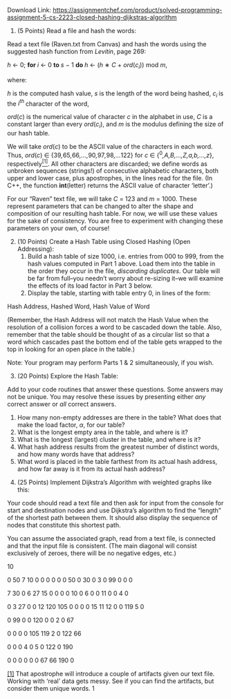 Download Link: https://assignmentchef.com/product/solved-programming-assignment-5-cs-2223-closed-hashing-dijkstras-algorithm
<br>
<ol>

 <li>(5 Points) Read a file and hash the words:</li>

</ol>

Read a text file (Raven.txt from Canvas) and hash the words using the suggested hash function from <em>Levitin</em>, page 269:

<em>h </em>← 0; <strong>for </strong><em>i </em>← 0 <strong>to </strong><em>s </em>− 1 <strong>do </strong><em>h </em>← (<em>h </em>∗ <em>C </em>+ <em>ord</em>(<em>c<sub>i</sub></em>)) mod <em>m</em>,

where:

<em>h </em>is the computed hash value, <em>s </em>is the length of the word being hashed, <em>c<sub>i </sub></em>is the <em>i<sup>th </sup></em>character of the word,

<em>ord</em>(<em>c</em>) is the numerical value of character <em>c </em>in the alphabet in use, <em>C </em>is a constant larger than every <em>ord</em>(<em>c<sub>i</sub></em>), and <em>m </em>is the modulus defining the size of our hash table.

We will take <em>ord</em>(<em>c</em>) to be the ASCII value of the characters in each word. Thus, <em>ord</em>(<em>c</em>) ∈ {39<em>,</em>65<em>,</em>66<em>,…,</em>90<em>,</em>97<em>,</em>98<em>,…</em>122} for <em>c </em>∈ {<sup>0</sup><em>,A,B,…,Z,a,b,…,z</em>}, respectively<a href="#_ftn1" name="_ftnref1"><sup>[1]</sup></a>. All other characters are discarded; we define words as unbroken sequences (strings!) of consecutive alphabetic characters, both upper and lower case, plus apostrophes, in the lines read for the file. (In C++, the function <strong>int</strong>(letter) returns the ASCII value of character ‘letter’.)

For our “Raven” text file, we will take <em>C </em>= 123 and <em>m </em>= 1000. These represent parameters that can be changed to alter the shape and composition of our resulting hash table. For now, we will use these values for the sake of consistency. You are free to experiment with changing these parameters on your own, of course!

<ol start="2">

 <li>(10 Points) Create a Hash Table using Closed Hashing (Open Addressing):

  <ol>

   <li>Build a hash table of size 1000, i.e. entries from 000 to 999, from the hash values computed in Part 1 above. Load them into the table in the order they occur in the file, <em>discarding duplicates</em>. Our table will be far from full–you needn’t worry about re-sizing it–we will examine the effects of its load factor in Part 3 below.</li>

   <li>Display the table, starting with table entry 0, in lines of the form:</li>

  </ol></li>

</ol>

Hash Address, Hashed Word, Hash Value of Word

(Remember, the Hash Address will not match the Hash Value when the resolution of a collision forces a word to be cascaded down the table. Also, remember that the table should be thought of as a circular list so that a word which cascades past the bottom end of the table gets wrapped to the top in looking for an open place in the table.)

Note: Your program may perform Parts 1 &amp; 2 simultaneously, if you wish.

<ol start="3">

 <li>(20 Points) Explore the Hash Table:</li>

</ol>

Add to your code routines that answer these questions. Some answers may not be unique. You may resolve these issues by presenting either <em>any </em>correct answer or <em>all </em>correct answers.

<ol>

 <li>How many non-empty addresses are there in the table? What does that make the load factor, <em>α</em>, for our table?</li>

 <li>What is the longest empty area in the table, and where is it?</li>

 <li>What is the longest (largest) cluster in the table, and where is it?</li>

 <li>What hash address results from the greatest number of distinct words, and how many words have that address?</li>

 <li>What word is placed in the table farthest from its actual hash address, and how far away is it from its actual hash address?</li>

</ol>

<ol start="4">

 <li>(25 Points) Implement Dijkstra’s Algorithm with weighted graphs like this:</li>

</ol>

Your code should read a text file and then ask for input from the console for start and destination nodes and use Dijkstra’s algorithm to find the “length” of the shortest path between them. It should also display the sequence of nodes that constitute this shortest path.

You can assume the associated graph, read from a text file, is connected and that the input file is consistent. (The main diagonal will consist exclusively of zeroes, there will be no negative edges, etc.)

10

0 50 7 10 0 0 0 0 0 0 50 0 30 0 3 0 99 0 0 0

7 30 0 6 27 15 0 0 0 0 10 0 6 0 0 11 0 0 4 0

0  3          27        0          0          12        120     105     0          0 0     0          15        11        12        0          0          119     5          0

0    99    0     0    120     0       0       2       0      67

0     0     0     0    105   119     2       0     122    66

0     0     0     4      0       5       0     122     0     190

0     0     0     0      0       0      67     66    190     0

<a href="#_ftnref1" name="_ftn1">[1]</a> That apostrophe will introduce a couple of artifacts given our text file. Working with ‘real’ data gets messy. See if you can find the artifacts, but consider them unique words. 1